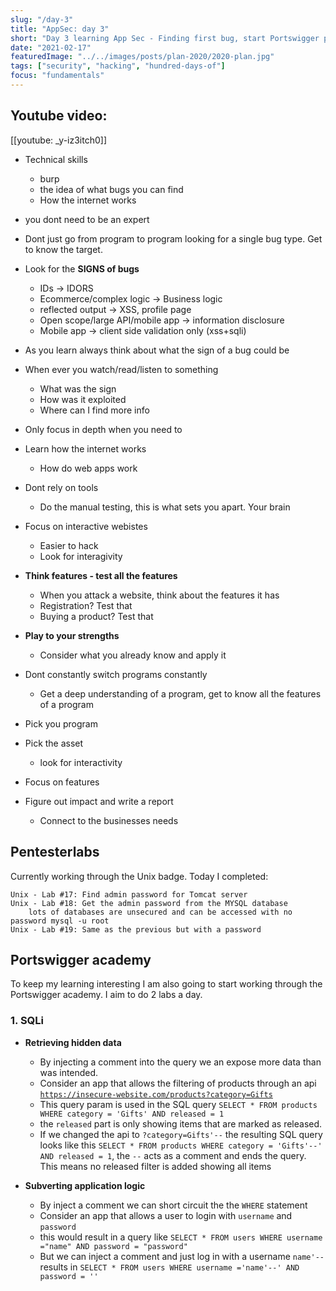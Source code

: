 ```yaml
---
slug: "/day-3"
title: "AppSec: day 3"
short: "Day 3 learning App Sec - Finding first bug, start Portswigger path"
date: "2021-02-17"
featuredImage: "../../images/posts/plan-2020/2020-plan.jpg"
tags: ["security", "hacking", "hundred-days-of"]
focus: "fundamentals"
---
```


## Youtube video:

[[youtube: _y-iz3itch0]]

- Technical skills
    - burp
    - the idea of what bugs you can find
    - How the internet works
- you dont need to be an expert
- Dont just go from program to program looking for a single bug type. Get to know the target.
- Look for the **SIGNS of bugs**
    - IDs → IDORS
    - Ecommerce/complex logic → Business logic
    - reflected output → XSS, profile page
    - Open scope/large API/mobile app → information disclosure
    - Mobile app → client side validation only (xss+sqli)
- As you learn always think about what the sign of a bug could be
- When ever you watch/read/listen to something
    - What was the sign
    - How was it exploited
    - Where can I find more info
- Only focus in depth when you need to
- Learn how the internet works
    - How do web apps work
- Dont rely on tools
    - Do the manual testing, this is what sets you apart. Your brain
- Focus on interactive webistes
    - Easier to hack
    - Look for interagivity
- **Think features - test all the features**
    - When you attack a website, think about the features it has
    - Registration? Test that
    - Buying a product? Test that
- **Play to your strengths**
    - Consider what you already know and apply it
- Dont constantly switch programs constantly
    - Get a deep understanding of a program, get to know all the features of a program

- Pick you program
- Pick the asset
    - look for interactivity
- Focus on features
- Figure out impact and write a report
    - Connect to the businesses needs


## Pentesterlabs

Currently working through the Unix badge. Today I completed:


    Unix - Lab #17: Find admin password for Tomcat server
    Unix - Lab #18: Get the admin password from the MYSQL database
        lots of databases are unsecured and can be accessed with no password mysql -u root
    Unix - Lab #19: Same as the previous but with a password


## Portswigger academy

To keep my learning interesting I am also going to start working through the Portswigger academy. I aim to do 2 labs a day.

### 1. SQLi

- **Retrieving hidden data**

  - By injecting a comment into the query we  an expose more data than was intended.
  - Consider an app that allows the filtering of products through an api [`https://insecure-website.com/products?category=Gifts`](https://insecure-website.com/products?category=Gifts)
  - This query param is used in the SQL query `SELECT * FROM products WHERE category = 'Gifts' AND released = 1`
  - the `released` part is only showing items that are marked as released.
  - If we changed the api to `?category=Gifts'--` the resulting SQL query looks like this `SELECT * FROM products WHERE category = 'Gifts'--' AND released = 1`, the `--` acts as a comment and ends the query. This means no released filter is added showing all items

- **Subverting application logic**

  - By inject a comment we can short circuit the the `WHERE` statement
  - Consider an app that allows a user to login with `username` and `password`
  - this would result in a query like `SELECT * FROM users WHERE username ="name" AND password = "password"`
  - But we can inject a comment and just log in with a username `name'--` results in  `SELECT * FROM users WHERE username ='name'--' AND password = ''`

